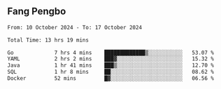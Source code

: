 ## Fang Pengbo

<!--START_SECTION:waka-->

```txt
From: 10 October 2024 - To: 17 October 2024

Total Time: 13 hrs 19 mins

Go             7 hrs 4 mins    █████████████▒░░░░░░░░░░░   53.07 %
YAML           2 hrs 2 mins    ███▓░░░░░░░░░░░░░░░░░░░░░   15.32 %
Java           1 hr 41 mins    ███▒░░░░░░░░░░░░░░░░░░░░░   12.70 %
SQL            1 hr 8 mins     ██░░░░░░░░░░░░░░░░░░░░░░░   08.62 %
Docker         52 mins         █▓░░░░░░░░░░░░░░░░░░░░░░░   06.56 %
```

<!--END_SECTION:waka-->